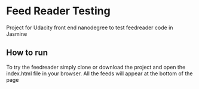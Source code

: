 # Feed Reader Testing

Project for Udacity front end nanodegree to test feedreader code in Jasmine

## How to run

To try the feedreader simply clone or download the project and open the index.html file in your browser.
All the feeds will appear at the bottom of the page 
